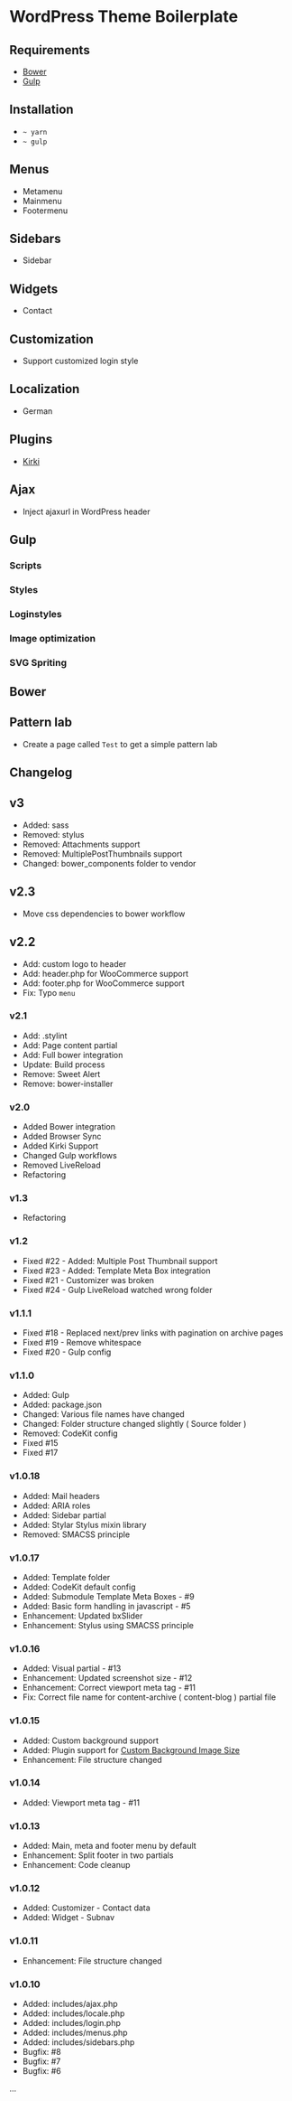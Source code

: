 # WordPress Theme Boilerplate

## Requirements

* [Bower](http://bower.io)
* [Gulp](http://gulpjs.com/)

## Installation

* `~ yarn`
* `~ gulp`

## Menus

* Metamenu
* Mainmenu
* Footermenu

## Sidebars

* Sidebar

## Widgets

* Contact

## Customization

* Support customized login style

## Localization

* German

## Plugins

* [Kirki](http://kirki.org/)

## Ajax

* Inject ajaxurl in WordPress header

## Gulp

### Scripts

### Styles

### Loginstyles

### Image optimization

### SVG Spriting

## Bower

## Pattern lab

* Create a page called `Test` to get a simple pattern lab

## Changelog

## v3

* Added: sass
* Removed: stylus
* Removed: Attachments support
* Removed: MultiplePostThumbnails support
* Changed: bower_components folder to vendor

## v2.3

* Move css dependencies to bower workflow

## v2.2

* Add: custom logo to header
* Add: header.php for WooCommerce support
* Add: footer.php for WooCommerce support
* Fix: Typo `menu`

### v2.1

* Add: .stylint
* Add: Page content partial
* Add: Full bower integration
* Update: Build process
* Remove: Sweet Alert
* Remove: bower-installer

### v2.0

* Added Bower integration
* Added Browser Sync
* Added Kirki Support
* Changed Gulp workflows
* Removed LiveReload
* Refactoring

### v1.3

* Refactoring

### v1.2

* Fixed #22 - Added: Multiple Post Thumbnail support
* Fixed #23 - Added: Template Meta Box integration
* Fixed #21 - Customizer was broken
* Fixed #24 - Gulp LiveReload watched wrong folder

### v1.1.1

* Fixed #18 - Replaced next/prev links with pagination on archive pages
* Fixed #19 - Remove whitespace
* Fixed #20 - Gulp config

### v1.1.0

* Added: Gulp
* Added: package.json
* Changed: Various file names have changed
* Changed: Folder structure changed slightly ( Source folder )
* Removed: CodeKit config
* Fixed #15
* Fixed #17

### v1.0.18

* Added: Mail headers
* Added: ARIA roles
* Added: Sidebar partial
* Added: Stylar Stylus mixin library
* Removed: SMACSS principle

### v1.0.17

* Added: Template folder
* Added: CodeKit default config
* Added: Submodule Template Meta Boxes - #9
* Added: Basic form handling in javascript - #5
* Enhancement: Updated bxSlider
* Enhancement: Stylus using SMACSS principle

### v1.0.16

* Added: Visual partial - #13
* Enhancement: Updated screenshot size - #12
* Enhancement: Correct viewport meta tag - #11
* Fix: Correct file name for content-archive ( content-blog ) partial file

### v1.0.15

* Added: Custom background support
* Added: Plugin support for [Custom Background Image Size](https://github.com/Horttcore/Custom-Background-Image-Size)
* Enhancement: File structure changed

### v1.0.14

* Added: Viewport meta tag - #11

### v1.0.13

* Added: Main, meta and footer menu by default
* Enhancement: Split footer in two partials
* Enhancement: Code cleanup

### v1.0.12

* Added: Customizer - Contact data
* Added: Widget - Subnav

### v1.0.11

* Enhancement: File structure changed

### v1.0.10

* Added: includes/ajax.php
* Added: includes/locale.php
* Added: includes/login.php
* Added: includes/menus.php
* Added: includes/sidebars.php
* Bugfix: #8
* Bugfix: #7
* Bugfix: #6

…
